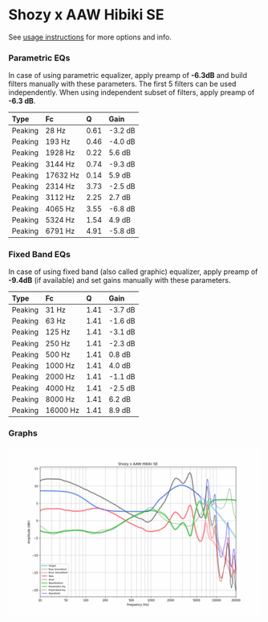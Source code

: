 # Shozy x AAW Hibiki SE
See [usage instructions](https://github.com/jaakkopasanen/AutoEq#usage) for more options and info.

### Parametric EQs
In case of using parametric equalizer, apply preamp of **-6.3dB** and build filters manually
with these parameters. The first 5 filters can be used independently.
When using independent subset of filters, apply preamp of **-6.3 dB**.

| Type    | Fc       |    Q | Gain    |
|:--------|:---------|:-----|:--------|
| Peaking | 28 Hz    | 0.61 | -3.2 dB |
| Peaking | 193 Hz   | 0.46 | -4.0 dB |
| Peaking | 1928 Hz  | 0.22 | 5.6 dB  |
| Peaking | 3144 Hz  | 0.74 | -9.3 dB |
| Peaking | 17632 Hz | 0.14 | 5.9 dB  |
| Peaking | 2314 Hz  | 3.73 | -2.5 dB |
| Peaking | 3112 Hz  | 2.25 | 2.7 dB  |
| Peaking | 4065 Hz  | 3.55 | -6.8 dB |
| Peaking | 5324 Hz  | 1.54 | 4.9 dB  |
| Peaking | 6791 Hz  | 4.91 | -5.8 dB |

### Fixed Band EQs
In case of using fixed band (also called graphic) equalizer, apply preamp of **-9.4dB**
(if available) and set gains manually with these parameters.

| Type    | Fc       |    Q | Gain    |
|:--------|:---------|:-----|:--------|
| Peaking | 31 Hz    | 1.41 | -3.7 dB |
| Peaking | 63 Hz    | 1.41 | -1.6 dB |
| Peaking | 125 Hz   | 1.41 | -3.1 dB |
| Peaking | 250 Hz   | 1.41 | -2.3 dB |
| Peaking | 500 Hz   | 1.41 | 0.8 dB  |
| Peaking | 1000 Hz  | 1.41 | 4.0 dB  |
| Peaking | 2000 Hz  | 1.41 | -1.1 dB |
| Peaking | 4000 Hz  | 1.41 | -2.5 dB |
| Peaking | 8000 Hz  | 1.41 | 6.2 dB  |
| Peaking | 16000 Hz | 1.41 | 8.9 dB  |

### Graphs
![](./Shozy%20x%20AAW%20Hibiki%20SE.png)
